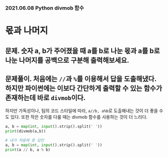 ### 2021.06.08 Python divmob 함수

# 몫과 나머지

## 문제. 숫자 a, b가 주어졌을 때 a를 b로 나눈 몫과 a를 b로 나눈 나머지를 공백으로 구분해 출력해보세요.

## 문제풀이. 처음에는 `//`과 `%`를 이용해서 답을 도출해냈다. 하지만 파이썬에는 이보다 간단하게 출력할 수 있는 함수가 존재하는데 바로 `divmob`이다. 

하지만 가독성이나, 팀의 코드 스타일에 따라, `a//b, a%b`로 도출해내는 것이 더 좋을 수도 있다. 또한 작은 숫자를 다룰 때는 divmob 함수를 사용하는 것이 더 느리다.

```py
a, b = map(int, input().strip().split(' '))
print(divmob(a,b))

# 내가 처음에 푼 답안
a, b = map(int, input().strip().split(' '))
print(a // b, a % b)
```
